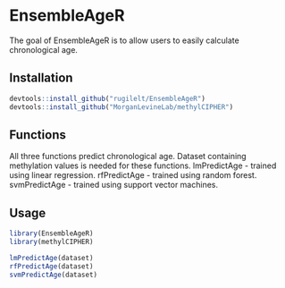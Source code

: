 # EnsembleAgeR

The goal of EnsembleAgeR is to allow users to easily calculate chronological age.

## Installation

``` r
devtools::install_github("rugilelt/EnsembleAgeR")
devtools::install_github("MorganLevineLab/methylCIPHER")
```

## Functions

All three functions predict chronological age. Dataset containing methylation values is needed for these functions.
lmPredictAge - trained using linear regression.
rfPredictAge - trained using random forest.
svmPredictAge - trained using support vector machines.

## Usage

``` r
library(EnsembleAgeR)
library(methylCIPHER)

lmPredictAge(dataset)
rfPredictAge(dataset)
svmPredictAge(dataset)
```
